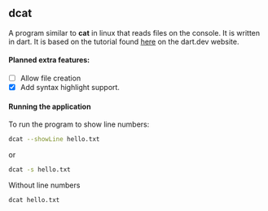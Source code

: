 ## dcat 

A program similar to **cat** in linux that reads files on the console. It is written in dart. It is based on the tutorial found [here](https://dart.dev/tutorials/server/cmdline#overview-of-the-dcat-app-code) on the dart.dev website.

#### Planned extra features:

- [ ] Allow file creation
- [X] Add syntax highlight support.

#### Running the application

To run the program to show line numbers:

```bash
dcat --showLine hello.txt
```
or
```bash
dcat -s hello.txt
```

Without line numbers
```bash
dcat hello.txt
```
